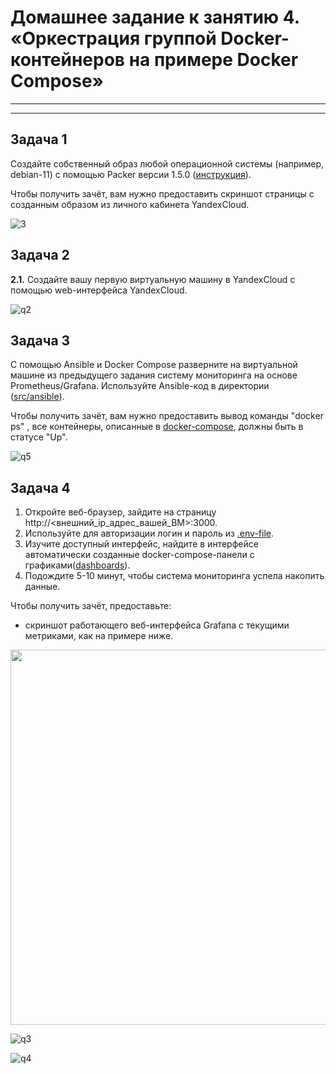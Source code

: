# Домашнее задание к занятию 4. «Оркестрация группой Docker-контейнеров на примере Docker Compose»


---


---

## Задача 1

Создайте собственный образ любой операционной системы (например, debian-11) с помощью Packer версии 1.5.0 ([инструкция](https://cloud.yandex.ru/docs/tutorials/infrastructure-management/packer-quickstart)).

Чтобы получить зачёт, вам нужно предоставить скриншот страницы с созданным образом из личного кабинета YandexCloud.

![3](https://github.com/AlexanderM33/virtd-homeworks/assets/122460278/b4cfd7a8-d3e0-4844-9e52-36189c154e99)


## Задача 2

**2.1.** Создайте вашу первую виртуальную машину в YandexCloud с помощью web-интерфейса YandexCloud.        

![q2](https://github.com/AlexanderM33/virtd-homeworks/assets/122460278/edf107b5-641b-4190-b944-a51d70b810f2)



## Задача 3

С помощью Ansible и Docker Compose разверните на виртуальной машине из предыдущего задания систему мониторинга на основе Prometheus/Grafana.
Используйте Ansible-код в директории ([src/ansible](https://github.com/netology-group/virt-homeworks/tree/virt-11/05-virt-04-docker-compose/src/ansible)).

Чтобы получить зачёт, вам нужно предоставить вывод команды "docker ps" , все контейнеры, описанные в [docker-compose](https://github.com/netology-group/virt-homeworks/blob/virt-11/05-virt-04-docker-compose/src/ansible/stack/docker-compose.yaml),  должны быть в статусе "Up".

![q5](https://github.com/AlexanderM33/virtd-homeworks/assets/122460278/b73740e0-2583-4013-a56e-b293ab8d6af4)


## Задача 4

1. Откройте веб-браузер, зайдите на страницу http://<внешний_ip_адрес_вашей_ВМ>:3000.
2. Используйте для авторизации логин и пароль из [.env-file](https://github.com/netology-group/virt-homeworks/blob/virt-11/05-virt-04-docker-compose/src/ansible/stack/.env).
3. Изучите доступный интерфейс, найдите в интерфейсе автоматически созданные docker-compose-панели с графиками([dashboards](https://grafana.com/docs/grafana/latest/dashboards/use-dashboards/)).
4. Подождите 5-10 минут, чтобы система мониторинга успела накопить данные.



Чтобы получить зачёт, предоставьте: 


- скриншот работающего веб-интерфейса Grafana с текущими метриками, как на примере ниже.
<p align="center">
  <img width="1200" height="600" src="./assets/yc_02.png">
</p>



![q3](https://github.com/AlexanderM33/virtd-homeworks/assets/122460278/00ba9a9d-92a7-4280-ac7f-a10111c72876)

![q4](https://github.com/AlexanderM33/virtd-homeworks/assets/122460278/8f524abd-f863-4fdd-8f29-75393e2f8533)




